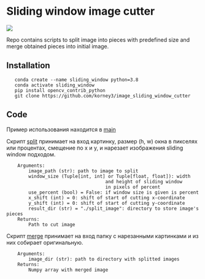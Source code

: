 # Sliding window image cutter

![](images/test.jpg)

Repo contains scripts to split image into pieces with predefined size and merge obtained pieces into initial image.

## Installation

```
   conda create --name sliding_window python=3.8
   conda activate sliding_window
   pip install opencv_contrib_python
   git clone https://github.com/korney3/image_sliding_window_cutter
```


## Code
Пример использования находится в [main](main.py)


Скрипт [split](split.py) принимает на вход картинку,
    размер (h, w) окна в пикселях или процентах,
    смещение по x и y, и нарезает
    изображения sliding window подходом.
```
    Arguments:
        image_path (str): path to image to split
        window_size (Tuple[int, int] or Tuple[float, float]): width 
                                    and height of sliding window 
                                    in pixels of percent
        use_percent (bool) = False: if window size is given is percent
        x_shift (int) = 0: shift of start of cutting x-coordinate
        y_shift (int) = 0: shift of start of cutting y-coordinate
        result_dir (str) = "./split_image": directory to store image's pieces
    Returns:
        Path to cut image
```
Скрипт [merge](merge.py) принимает на вход папку
    с нарезанными картинками и из них собирает
    оригинальную.
```
    Arguments:
        image_dir (str): path to directory with splitted images
    Returns:
        Numpy array with merged image
```
